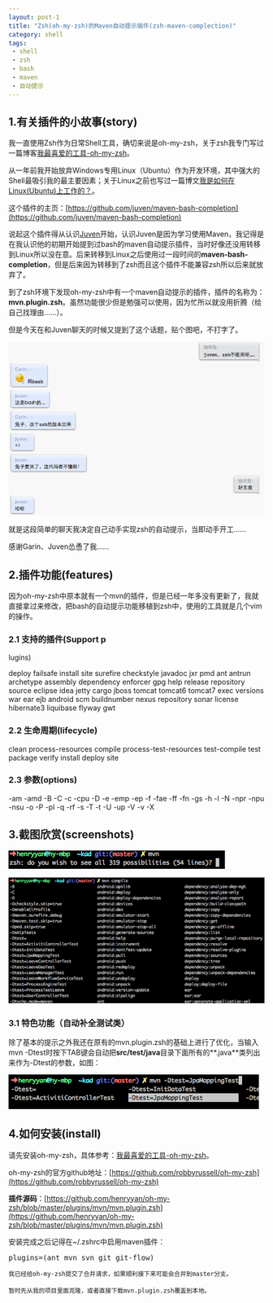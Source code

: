 ```yaml
---
layout: post-1
title: "Zsh(oh-my-zsh)的Maven自动提示插件(zsh-maven-complection)"
category: shell 
tags: 
 - shell
 - zsh
 - bash
 - maven
 - 自动提示
---
```


## 1.有关插件的小故事(story)

我一直使用Zsh作为日常Shell工具，确切来说是oh-my-zsh，关于zsh我专门写过一篇博客[我最喜爱的工具-oh-my-zsh](/shell/2012/03/25/oh-my-zsh.html)。

从一年前我开始放弃Windows专用Linux（Ubuntu）作为开发环境，其中强大的Shell最吸引我的最主要因素；关于Linux之前也写过一篇博文[我是如何在Linux(Ubuntu)上工作的？](/linux/2012/05/19/how-do-i-work-on-linux.html)。

这个插件的主页：[https://github.com/juven/maven-bash-completion](https://github.com/juven/maven-bash-completion)

说起这个插件得从认识[Juven](http://www.juvenxu.com/)开始，认识Juven是因为学习使用Maven，我记得是在我认识他的初期开始提到过bash的maven自动提示插件，当时好像还没用转移到Linux所以没在意。后来转移到Linux之后使用过一段时间的**maven-bash-completion**，但是后来因为转移到了zsh而且这个插件不能兼容zsh所以后来就放弃了。

到了zsh环境下发现oh-my-zsh中有一个maven自动提示的插件，插件的名称为：**mvn.plugin.zsh**。虽然功能很少但是勉强可以使用，因为忙所以就没用折腾（给自己找理由……）。

但是今天在和Juven聊天的时候又提到了这个话题，贴个图吧，不打字了。

![](/files/2012/07/talk-with-juven-and-garin.png)

就是这段简单的聊天我决定自己动手实现zsh的自动提示，当即动手开工……

感谢Garin、Juven怂恿了我……

## 2.插件功能(features)

因为oh-my-zsh中原本就有一个mvn的插件，但是已经一年多没有更新了，我就直接拿过来修改，把bash的自动提示功能移植到zsh中，使用的工具就是几个vim的操作。

### 2.1 支持的插件(Support p
lugins)

deploy failsafe install site surefire checkstyle javadoc jxr pmd ant antrun archetype assembly dependency enforcer gpg help release repository source eclipse idea jetty cargo jboss tomcat tomcat6 tomcat7 exec versions war ear ejb android scm buildnumber nexus repository sonar license hibernate3 liquibase flyway gwt

### 2.2 生命周期(lifecycle)

clean process-resources compile process-test-resources test-compile test package verify install deploy site

### 2.3 参数(options)

-am -amd -B -C -c -cpu -D -e -emp -ep -f -fae -ff -fn -gs -h -l -N -npr -npu -nsu -o -P -pl -q -rf -s -T -t -U -up -V -v -X

## 3.截图欣赏(screenshots)

![](/files/2012/07/zsh-maven-complection-1.png)

![](/files/2012/07/zsh-maven-complection-2.png)

### 3.1 特色功能（自动补全测试类）

除了基本的提示之外我还在原有的mvn.plugin.zsh的基础上进行了优化，当输入mvn -Dtest时按下TAB键会自动把**src/test/java**目录下面所有的**.java**类列出来作为-Dtest的参数，如图：

![](/files/2012/07/zsh-maven-complection-3.png)

## 4.如何安装(install)

请先安装oh-my-zsh，具体参考：[我最喜爱的工具-oh-my-zsh](/shell/2012/03/25/oh-my-zsh.html)。

oh-my-zsh的官方github地址：[https://github.com/robbyrussell/oh-my-zsh](https://github.com/robbyrussell/oh-my-zsh)

**插件源码**：[https://github.com/henryyan/oh-my-zsh/blob/master/plugins/mvn/mvn.plugin.zsh](https://github.com/henryyan/oh-my-zsh/blob/master/plugins/mvn/mvn.plugin.zsh)

安装完成之后记得在~/.zshrc中启用maven插件：

<pre class="brush:shell">
plugins=(ant mvn svn git git-flow)
</pre>

	我已经给oh-my-zsh提交了合并请求，如果顺利接下来可能会合并到master分支。

	暂时先从我的项目里面克隆，或者直接下载mvn.plugin.zsh覆盖到本地。